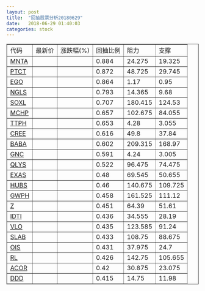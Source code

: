 ```yaml
---
layout: post
title:  "回抽股票分析20180629"
date:   2018-06-29 01:40:03
categories: stock
---
```

<script type="text/javascript">
var stockList = []
stockList.push('gb_mnta');
stockList.push('gb_ptct');
stockList.push('gb_ego');
stockList.push('gb_ngls');
stockList.push('gb_soxl');
stockList.push('gb_mchp');
stockList.push('gb_ttph');
stockList.push('gb_cree');
stockList.push('gb_baba');
stockList.push('gb_gnc');
stockList.push('gb_qlys');
stockList.push('gb_exas');
stockList.push('gb_hubs');
stockList.push('gb_gwph');
stockList.push('gb_z');
stockList.push('gb_idti');
stockList.push('gb_vlo');
stockList.push('gb_slab');
stockList.push('gb_ois');
stockList.push('gb_rl');
stockList.push('gb_acor');
stockList.push('gb_ddd');
</script>
<table border="1">
 <tr>
 <td>代码</td>
 <td>最新价</td>
 <td>涨跌幅(%)</td>
 <td>回抽比例</td>
 <td>阻力</td>
 <td>支撑</td>
</tr>
  <tr id="mnta">
  <td><a href="http://stock.finance.sina.com.cn/usstock/quotes/MNTA.html" target="_blank">MNTA</a></td><td></td><td></td><td>0.884</td><td>24.275</td><td>19.325</td></tr>
  <tr id="ptct">
  <td><a href="http://stock.finance.sina.com.cn/usstock/quotes/PTCT.html" target="_blank">PTCT</a></td><td></td><td></td><td>0.872</td><td>48.725</td><td>29.745</td></tr>
  <tr id="ego">
  <td><a href="http://stock.finance.sina.com.cn/usstock/quotes/EGO.html" target="_blank">EGO</a></td><td></td><td></td><td>0.864</td><td>1.17</td><td>0.95</td></tr>
  <tr id="ngls">
  <td><a href="http://stock.finance.sina.com.cn/usstock/quotes/NGLS.html" target="_blank">NGLS</a></td><td></td><td></td><td>0.793</td><td>14.365</td><td>9.68</td></tr>
  <tr id="soxl">
  <td><a href="http://stock.finance.sina.com.cn/usstock/quotes/SOXL.html" target="_blank">SOXL</a></td><td></td><td></td><td>0.707</td><td>180.415</td><td>124.53</td></tr>
  <tr id="mchp">
  <td><a href="http://stock.finance.sina.com.cn/usstock/quotes/MCHP.html" target="_blank">MCHP</a></td><td></td><td></td><td>0.657</td><td>102.675</td><td>84.055</td></tr>
  <tr id="ttph">
  <td><a href="http://stock.finance.sina.com.cn/usstock/quotes/TTPH.html" target="_blank">TTPH</a></td><td></td><td></td><td>0.653</td><td>4.28</td><td>3.055</td></tr>
  <tr id="cree">
  <td><a href="http://stock.finance.sina.com.cn/usstock/quotes/CREE.html" target="_blank">CREE</a></td><td></td><td></td><td>0.616</td><td>49.8</td><td>37.84</td></tr>
  <tr id="baba">
  <td><a href="http://stock.finance.sina.com.cn/usstock/quotes/BABA.html" target="_blank">BABA</a></td><td></td><td></td><td>0.602</td><td>209.315</td><td>168.97</td></tr>
  <tr id="gnc">
  <td><a href="http://stock.finance.sina.com.cn/usstock/quotes/GNC.html" target="_blank">GNC</a></td><td></td><td></td><td>0.591</td><td>4.24</td><td>3.005</td></tr>
  <tr id="qlys">
  <td><a href="http://stock.finance.sina.com.cn/usstock/quotes/QLYS.html" target="_blank">QLYS</a></td><td></td><td></td><td>0.522</td><td>96.475</td><td>74.475</td></tr>
  <tr id="exas">
  <td><a href="http://stock.finance.sina.com.cn/usstock/quotes/EXAS.html" target="_blank">EXAS</a></td><td></td><td></td><td>0.48</td><td>69.545</td><td>50.655</td></tr>
  <tr id="hubs">
  <td><a href="http://stock.finance.sina.com.cn/usstock/quotes/HUBS.html" target="_blank">HUBS</a></td><td></td><td></td><td>0.46</td><td>140.675</td><td>109.725</td></tr>
  <tr id="gwph">
  <td><a href="http://stock.finance.sina.com.cn/usstock/quotes/GWPH.html" target="_blank">GWPH</a></td><td></td><td></td><td>0.458</td><td>161.525</td><td>111.12</td></tr>
  <tr id="z">
  <td><a href="http://stock.finance.sina.com.cn/usstock/quotes/Z.html" target="_blank">Z</a></td><td></td><td></td><td>0.451</td><td>64.39</td><td>51.61</td></tr>
  <tr id="idti">
  <td><a href="http://stock.finance.sina.com.cn/usstock/quotes/IDTI.html" target="_blank">IDTI</a></td><td></td><td></td><td>0.436</td><td>34.555</td><td>28.19</td></tr>
  <tr id="vlo">
  <td><a href="http://stock.finance.sina.com.cn/usstock/quotes/VLO.html" target="_blank">VLO</a></td><td></td><td></td><td>0.435</td><td>123.585</td><td>91.24</td></tr>
  <tr id="slab">
  <td><a href="http://stock.finance.sina.com.cn/usstock/quotes/SLAB.html" target="_blank">SLAB</a></td><td></td><td></td><td>0.433</td><td>108.75</td><td>88.675</td></tr>
  <tr id="ois">
  <td><a href="http://stock.finance.sina.com.cn/usstock/quotes/OIS.html" target="_blank">OIS</a></td><td></td><td></td><td>0.431</td><td>37.975</td><td>24.7</td></tr>
  <tr id="rl">
  <td><a href="http://stock.finance.sina.com.cn/usstock/quotes/RL.html" target="_blank">RL</a></td><td></td><td></td><td>0.426</td><td>142.75</td><td>105.655</td></tr>
  <tr id="acor">
  <td><a href="http://stock.finance.sina.com.cn/usstock/quotes/ACOR.html" target="_blank">ACOR</a></td><td></td><td></td><td>0.42</td><td>30.875</td><td>23.075</td></tr>
  <tr id="ddd">
  <td><a href="http://stock.finance.sina.com.cn/usstock/quotes/DDD.html" target="_blank">DDD</a></td><td></td><td></td><td>0.415</td><td>14.75</td><td>11.98</td></tr>
</table>
